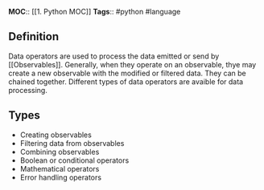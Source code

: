 **MOC**:: [[1. Python MOC]]
**Tags**:: #python #language
## Definition
Data operators are used to process the data emitted or send by [[Observables]]. Generally, when they operate on an observable, thye may create a new observable with the modified or filtered data. They can be chained together. Different types of data operators are avaible for data processing. 
## Types
- Creating observables
- Filtering data from observables
- Combining observables
- Boolean or conditional operators
- Mathematical operators
- Error handling operators